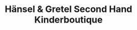 ---
title: "Hänsel & Gretel Second Hand Kinderboutique"
url: /duesseldorf/haensel-und-gretel-second-hand-kinderboutique/
shop: Kleidung
---